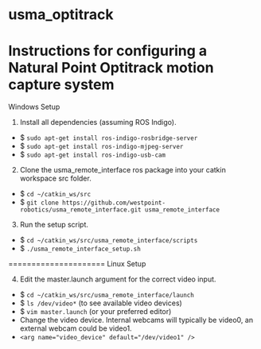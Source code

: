 # usma_optitrack
Instructions for configuring a Natural Point Optitrack motion capture system
=====================
Windows Setup

1. Install all dependencies (assuming ROS Indigo).
 * $ `sudo apt-get install ros-indigo-rosbridge-server`
 * $ `sudo apt-get install ros-indigo-mjpeg-server`
 * $ `sudo apt-get install ros-indigo-usb-cam`
 
2. Clone the usma_remote_interface ros package into your catkin workspace src folder.
  * $ `cd ~/catkin_ws/src`
  * $ `git clone https://github.com/westpoint-robotics/usma_remote_interface.git usma_remote_interface`
  
3. Run the setup script.
  * $ `cd ~/catkin_ws/src/usma_remote_interface/scripts`
  * $ `./usma_remote_interface_setup.sh`

=====================
Linux Setup


4. Edit the master.launch argument for the correct video input.
  * $ `cd ~/catkin_ws/src/usma_remote_interface/launch`
  * $ `ls /dev/video*` (to see available video devices)
  * $ `vim master.launch` (or your preferred editor)
  * Change the video device. Internal webcams will typically be video0, an external webcam could be video1.
  * `<arg name="video_device" default="/dev/video1" />`
